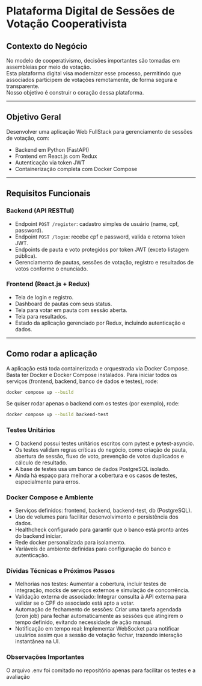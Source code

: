 # Plataforma Digital de Sessões de Votação Cooperativista

## Contexto do Negócio

No modelo de cooperativismo, decisões importantes são tomadas em assembleias por meio de votação.  
Esta plataforma digital visa modernizar esse processo, permitindo que associados participem de votações remotamente, de forma segura e transparente.  
Nosso objetivo é construir o coração dessa plataforma.

---

## Objetivo Geral

Desenvolver uma aplicação Web FullStack para gerenciamento de sessões de votação, com:

- Backend em Python (FastAPI)
- Frontend em React.js com Redux
- Autenticação via token JWT
- Containerização completa com Docker Compose

---

## Requisitos Funcionais

### Backend (API RESTful)

- Endpoint `POST /register`: cadastro simples de usuário (name, cpf, password).
- Endpoint `POST /login`: recebe cpf e password, valida e retorna token JWT.
- Endpoints de pauta e voto protegidos por token JWT (exceto listagem pública).
- Gerenciamento de pautas, sessões de votação, registro e resultados de votos conforme o enunciado.

### Frontend (React.js + Redux)

- Tela de login e registro.
- Dashboard de pautas com seus status.
- Tela para votar em pauta com sessão aberta.
- Tela para resultados.
- Estado da aplicação gerenciado por Redux, incluindo autenticação e dados.

---

## Como rodar a aplicação

A aplicação está toda containerizada e orquestrada via Docker Compose. Basta ter Docker e Docker Compose instalados.
Para iniciar todos os serviços (frontend, backend, banco de dados e testes), rode:

```bash
docker compose up --build
```

Se quiser rodar apenas o backend com os testes (por exemplo), rode:

```bash
docker compose up --build backend-test
```

### Testes Unitários

- O backend possui testes unitários escritos com pytest e pytest-asyncio.
- Os testes validam regras críticas do negócio, como criação de pauta, abertura de sessão, fluxo de voto, prevenção de votos duplicados e cálculo de resultado.
- A base de testes usa um banco de dados PostgreSQL isolado.
- Ainda há espaço para melhorar a cobertura e os casos de testes, especialmente para erros.

### Docker Compose e Ambiente

- Serviços definidos: frontend, backend, backend-test, db (PostgreSQL).
- Uso de volumes para facilitar desenvolvimento e persistência dos dados.
- Healthcheck configurado para garantir que o banco está pronto antes do backend iniciar.
- Rede docker personalizada para isolamento.
- Variáveis de ambiente definidas para configuração do banco e autenticação.

### Dívidas Técnicas e Próximos Passos

- Melhorias nos testes:
  Aumentar a cobertura, incluir testes de integração, mocks de serviços externos e simulação de concorrência.
- Validação externa de associado:
  Integrar consulta à API externa para validar se o CPF do associado está apto a votar.
- Automação de fechamento de sessões:
  Criar uma tarefa agendada (cron job) para fechar automaticamente as sessões que atingirem o tempo definido, evitando necessidade de ação manual.
- Notificação em tempo real:
  Implementar WebSocket para notificar usuários assim que a sessão de votação fechar, trazendo interação instantânea na UI.

### Observações Importantes

O arquivo .env foi comitado no repositório apenas para facilitar os testes e a avaliação
